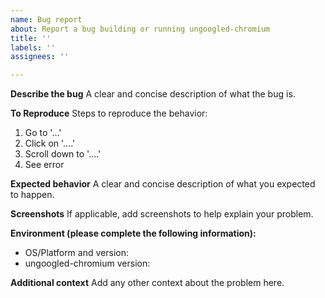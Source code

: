 ```yaml
---
name: Bug report
about: Report a bug building or running ungoogled-chromium
title: ''
labels: ''
assignees: ''

---
```

<!-----
Is your issue related to the ungoogled-chromium flatpak ONLY? If so, please direct it to
https://github.com/flathub/com.github.Eloston.UngoogledChromium/issues/new instead!
------>

**Describe the bug**
A clear and concise description of what the bug is.

**To Reproduce**
Steps to reproduce the behavior:
1. Go to '...'
2. Click on '....'
3. Scroll down to '....'
4. See error

**Expected behavior**
A clear and concise description of what you expected to happen.

**Screenshots**
If applicable, add screenshots to help explain your problem.

**Environment (please complete the following information):**
 - OS/Platform and version:
 - ungoogled-chromium version:

**Additional context**
Add any other context about the problem here.
